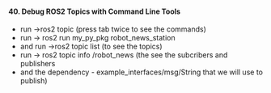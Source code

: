 <H4>40. Debug ROS2 Topics with Command Line Tools</H4>

- run ->ros2 topic (press tab twice to see the commands)
- run -> ros2 run my_py_pkg robot_news_station
- and run ->ros2 topic list (to see the topics)
- run -> ros2 topic info /robot_news (the see the subcribers and publishers
- and the dependency - example_interfaces/msg/String that we will use to publish)

